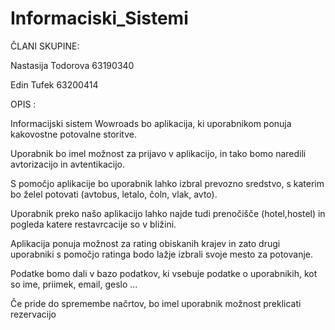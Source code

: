 # Informaciski_Sistemi
ČLANI SKUPINE:

Nastasija Todorova 63190340

Edin Tufek 63200414

OPIS :

Informacijski sistem Wowroads bo aplikacija, ki uporabnikom ponuja kakovostne potovalne storitve.

Uporabnik bo imel možnost za prijavo v aplikacijo, in tako bomo naredili avtorizacijo in avtentikacijo.

S pomočjo aplikacije bo uporabnik lahko izbral prevozno sredstvo, s katerim bo želel potovati (avtobus, letalo, čoln, vlak, avto).

Uporabnik preko našo aplikacijo lahko najde tudi prenočišče (hotel,hostel) in pogleda katere restavrcacije so v bližini.

Aplikacija ponuja možnost za rating obiskanih krajev in zato drugi uporabniki s pomočjo ratinga bodo lažje izbrali svoje mesto za potovanje.

Podatke bomo dali v bazo podatkov, ki vsebuje podatke o uporabnikih, kot so ime, priimek, email, geslo ...

Če pride do spremembe načrtov, bo imel uporabnik možnost preklicati rezervacijo
